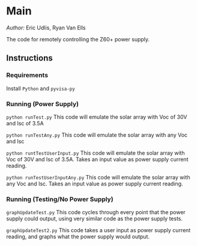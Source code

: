# Main
*Author:* Eric Udlis, Ryan Van Ells

The code for remotely controlling the Z60+ power supply.

## Instructions
### Requirements
Install `Python` and `pyvisa-py`

### Running (Power Supply)
`python runTest.py`
This code will emulate the solar array with Voc of 30V and Isc of 3.5A

`python runTestAny.py`
This code will emulate the solar array with any Voc and Isc

`python runtTestUserInput.py`
This code will emulate the solar array with Voc of 30V and Isc of 3.5A. Takes an input value as power supply current reading.

`python runTestUserInputAny.py`
This code will emulate the solar array with any Voc and Isc. Takes an input value as power supply current reading. 
### Running (Testing/No Power Supply)
`graphUpdateTest.py`
This code cycles through every point that the power supply could output, using very similar code as the power supply tests.

`graphUpdateTest2.py`
This code takes a user input as power supply current reading, and graphs what the power supply would output.
